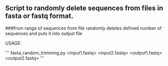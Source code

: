 ## Script to randomly delete sequences from files in fasta or fastq format.

###from range of sequences from file randomly deletes defined number of sequences and puts it into output file

USAGE:

'''
fasta_random_trimming.py <input1.fastq> <input2.fastq> <output1.fastq> <output2.fastq> <number of seq to delete>
'''
